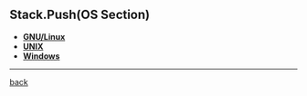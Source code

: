 ## Stack.Push(OS Section\)

- [**GNU/Linux**](gnu_linux/index.md)
- [**UNIX**](unix/index.md)
- [**Windows**](windows/index.md)

---

[back](../index.md)
